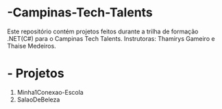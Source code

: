 # -Campinas-Tech-Talents
Este repositório contém projetos feitos durante a trilha de formação .NET(C#) para o Campinas Tech Talents. Instrutoras: Thamirys Gameiro e Thaise Medeiros.
# - Projetos
1. Minha1Conexao-Escola 
2.  SalaoDeBeleza
